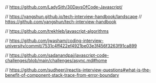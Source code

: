 // https://github.com/LadySith/30DaysOfCode-Javascript/

// https://yangshun.github.io/tech-interview-handbook/landscape
// https://github.com/yangshun/tech-interview-handbook

// https://github.com/trekhleb/javascript-algorithms

// https://github.com/jwasham/coding-interview-university/commit/7531c4ff422ef4921be03e3f456f3263f91ca899

// https://github.com/sadanandpai/javascript-code-challenges/blob/main/challenges/async.md#home

// https://github.com/sudheerj/reactjs-interview-questions#what-is-the-benefit-of-component-stack-trace-from-error-boundary
